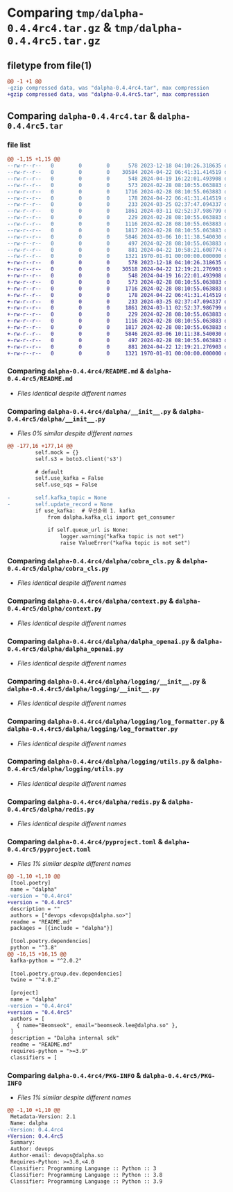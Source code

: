 # Comparing `tmp/dalpha-0.4.4rc4.tar.gz` & `tmp/dalpha-0.4.4rc5.tar.gz`

## filetype from file(1)

```diff
@@ -1 +1 @@
-gzip compressed data, was "dalpha-0.4.4rc4.tar", max compression
+gzip compressed data, was "dalpha-0.4.4rc5.tar", max compression
```

## Comparing `dalpha-0.4.4rc4.tar` & `dalpha-0.4.4rc5.tar`

### file list

```diff
@@ -1,15 +1,15 @@
--rw-r--r--   0        0        0      578 2023-12-18 04:10:26.318635 dalpha-0.4.4rc4/README.md
--rw-r--r--   0        0        0    30584 2024-04-22 06:41:31.414519 dalpha-0.4.4rc4/dalpha/__init__.py
--rw-r--r--   0        0        0      548 2024-04-19 16:22:01.493908 dalpha-0.4.4rc4/dalpha/cobra_cls.py
--rw-r--r--   0        0        0      573 2024-02-28 08:10:55.063883 dalpha-0.4.4rc4/dalpha/context.py
--rw-r--r--   0        0        0     1716 2024-02-28 08:10:55.063883 dalpha-0.4.4rc4/dalpha/dalpha_openai.py
--rw-r--r--   0        0        0      178 2024-04-22 06:41:31.414519 dalpha-0.4.4rc4/dalpha/error_code.py
--rw-r--r--   0        0        0      233 2024-03-25 02:37:47.094337 dalpha-0.4.4rc4/dalpha/kafka_cli.py
--rw-r--r--   0        0        0     1861 2024-03-11 02:52:37.986799 dalpha-0.4.4rc4/dalpha/logging/__init__.py
--rw-r--r--   0        0        0      229 2024-02-28 08:10:55.063883 dalpha-0.4.4rc4/dalpha/logging/events.py
--rw-r--r--   0        0        0     1116 2024-02-28 08:10:55.063883 dalpha-0.4.4rc4/dalpha/logging/log_formatter.py
--rw-r--r--   0        0        0     1817 2024-02-28 08:10:55.063883 dalpha-0.4.4rc4/dalpha/logging/utils.py
--rw-r--r--   0        0        0     5846 2024-03-06 10:11:38.540030 dalpha-0.4.4rc4/dalpha/redis.py
--rw-r--r--   0        0        0      497 2024-02-28 08:10:55.063883 dalpha-0.4.4rc4/dalpha/signal_handler.py
--rw-r--r--   0        0        0      881 2024-04-22 10:58:21.608774 dalpha-0.4.4rc4/pyproject.toml
--rw-r--r--   0        0        0     1321 1970-01-01 00:00:00.000000 dalpha-0.4.4rc4/PKG-INFO
+-rw-r--r--   0        0        0      578 2023-12-18 04:10:26.318635 dalpha-0.4.4rc5/README.md
+-rw-r--r--   0        0        0    30518 2024-04-22 12:19:21.276903 dalpha-0.4.4rc5/dalpha/__init__.py
+-rw-r--r--   0        0        0      548 2024-04-19 16:22:01.493908 dalpha-0.4.4rc5/dalpha/cobra_cls.py
+-rw-r--r--   0        0        0      573 2024-02-28 08:10:55.063883 dalpha-0.4.4rc5/dalpha/context.py
+-rw-r--r--   0        0        0     1716 2024-02-28 08:10:55.063883 dalpha-0.4.4rc5/dalpha/dalpha_openai.py
+-rw-r--r--   0        0        0      178 2024-04-22 06:41:31.414519 dalpha-0.4.4rc5/dalpha/error_code.py
+-rw-r--r--   0        0        0      233 2024-03-25 02:37:47.094337 dalpha-0.4.4rc5/dalpha/kafka_cli.py
+-rw-r--r--   0        0        0     1861 2024-03-11 02:52:37.986799 dalpha-0.4.4rc5/dalpha/logging/__init__.py
+-rw-r--r--   0        0        0      229 2024-02-28 08:10:55.063883 dalpha-0.4.4rc5/dalpha/logging/events.py
+-rw-r--r--   0        0        0     1116 2024-02-28 08:10:55.063883 dalpha-0.4.4rc5/dalpha/logging/log_formatter.py
+-rw-r--r--   0        0        0     1817 2024-02-28 08:10:55.063883 dalpha-0.4.4rc5/dalpha/logging/utils.py
+-rw-r--r--   0        0        0     5846 2024-03-06 10:11:38.540030 dalpha-0.4.4rc5/dalpha/redis.py
+-rw-r--r--   0        0        0      497 2024-02-28 08:10:55.063883 dalpha-0.4.4rc5/dalpha/signal_handler.py
+-rw-r--r--   0        0        0      881 2024-04-22 12:19:21.276903 dalpha-0.4.4rc5/pyproject.toml
+-rw-r--r--   0        0        0     1321 1970-01-01 00:00:00.000000 dalpha-0.4.4rc5/PKG-INFO
```

### Comparing `dalpha-0.4.4rc4/README.md` & `dalpha-0.4.4rc5/README.md`

 * *Files identical despite different names*

### Comparing `dalpha-0.4.4rc4/dalpha/__init__.py` & `dalpha-0.4.4rc5/dalpha/__init__.py`

 * *Files 0% similar despite different names*

```diff
@@ -177,16 +177,14 @@
         self.mock = {}
         self.s3 = boto3.client('s3')
 
         # default
         self.use_kafka = False
         self.use_sqs = False
 
-        self.kafka_topic = None
-        self.update_record = None
         if use_kafka:  # 우선순위 1. kafka
             from dalpha.kafka_cli import get_consumer
 
             if self.queue_url is None:
                 logger.warning("kafka topic is not set")
                 raise ValueError("kafka topic is not set")
```

### Comparing `dalpha-0.4.4rc4/dalpha/cobra_cls.py` & `dalpha-0.4.4rc5/dalpha/cobra_cls.py`

 * *Files identical despite different names*

### Comparing `dalpha-0.4.4rc4/dalpha/context.py` & `dalpha-0.4.4rc5/dalpha/context.py`

 * *Files identical despite different names*

### Comparing `dalpha-0.4.4rc4/dalpha/dalpha_openai.py` & `dalpha-0.4.4rc5/dalpha/dalpha_openai.py`

 * *Files identical despite different names*

### Comparing `dalpha-0.4.4rc4/dalpha/logging/__init__.py` & `dalpha-0.4.4rc5/dalpha/logging/__init__.py`

 * *Files identical despite different names*

### Comparing `dalpha-0.4.4rc4/dalpha/logging/log_formatter.py` & `dalpha-0.4.4rc5/dalpha/logging/log_formatter.py`

 * *Files identical despite different names*

### Comparing `dalpha-0.4.4rc4/dalpha/logging/utils.py` & `dalpha-0.4.4rc5/dalpha/logging/utils.py`

 * *Files identical despite different names*

### Comparing `dalpha-0.4.4rc4/dalpha/redis.py` & `dalpha-0.4.4rc5/dalpha/redis.py`

 * *Files identical despite different names*

### Comparing `dalpha-0.4.4rc4/pyproject.toml` & `dalpha-0.4.4rc5/pyproject.toml`

 * *Files 1% similar despite different names*

```diff
@@ -1,10 +1,10 @@
 [tool.poetry]
 name = "dalpha"
-version = "0.4.4rc4"
+version = "0.4.4rc5"
 description = ""
 authors = ["devops <devops@dalpha.so>"]
 readme = "README.md"
 packages = [{include = "dalpha"}]
 
 [tool.poetry.dependencies]
 python = "^3.8"
@@ -16,15 +16,15 @@
 kafka-python = "^2.0.2"
 
 [tool.poetry.group.dev.dependencies]
 twine = "^4.0.2"
 
 [project]
 name = "dalpha"
-version = "0.4.4rc4"
+version = "0.4.4rc5"
 authors = [
   { name="Beomseok", email="beomseok.lee@dalpha.so" },
 ]
 description = "Dalpha internal sdk"
 readme = "README.md"
 requires-python = ">=3.9"
 classifiers = [
```

### Comparing `dalpha-0.4.4rc4/PKG-INFO` & `dalpha-0.4.4rc5/PKG-INFO`

 * *Files 1% similar despite different names*

```diff
@@ -1,10 +1,10 @@
 Metadata-Version: 2.1
 Name: dalpha
-Version: 0.4.4rc4
+Version: 0.4.4rc5
 Summary: 
 Author: devops
 Author-email: devops@dalpha.so
 Requires-Python: >=3.8,<4.0
 Classifier: Programming Language :: Python :: 3
 Classifier: Programming Language :: Python :: 3.8
 Classifier: Programming Language :: Python :: 3.9
```

